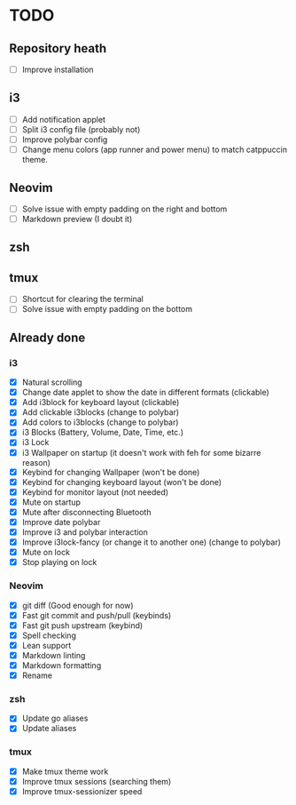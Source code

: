 # TODO

## Repository heath

- [ ] Improve installation

## i3

- [ ] Add notification applet
- [ ] Split i3 config file (probably not)
- [ ] Improve polybar config
- [ ] Change menu colors (app runner and power menu) to match catppuccin theme.

## Neovim

- [ ] Solve issue with empty padding on the right and bottom
- [ ] Markdown preview (I doubt it)

## zsh

## tmux

- [ ] Shortcut for clearing the terminal
- [ ] Solve issue with empty padding on the bottom

## Already done

### i3

- [x] Natural scrolling
- [x] Change date applet to show the date in different formats (clickable)
- [x] Add i3block for keyboard layout (clickable)
- [x] Add clickable i3blocks (change to polybar)
- [x] Add colors to i3blocks (change to polybar)
- [x] i3 Blocks (Battery, Volume, Date, Time, etc.)
- [x] i3 Lock
- [x] i3 Wallpaper on startup (it doesn't work with feh for some bizarre reason)
- [x] Keybind for changing Wallpaper (won't be done)
- [x] Keybind for changing keyboard layout (won't be done)
- [x] Keybind for monitor layout (not needed)
- [x] Mute on startup
- [x] Mute after disconnecting Bluetooth
- [x] Improve date polybar
- [x] Improve i3 and polybar interaction
- [x] Improve i3lock-fancy (or change it to another one) (change to polybar)
- [x] Mute on lock
- [x] Stop playing on lock

### Neovim

- [x] git diff (Good enough for now)
- [x] Fast git commit and push/pull (keybinds)
- [x] Fast git push upstream (keybind)
- [x] Spell checking
- [x] Lean support
- [x] Markdown linting
- [x] Markdown formatting
- [x] Rename

### zsh

- [x] Update go aliases
- [x] Update aliases

### tmux

- [x] Make tmux theme work
- [x] Improve tmux sessions (searching them)
- [x] Improve tmux-sessionizer speed
